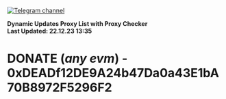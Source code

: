 [![Telegram channel](https://img.shields.io/endpoint?url=https://runkit.io/damiankrawczyk/telegram-badge/branches/master?url=https://t.me/n4z4v0d)](https://t.me/n4z4v0d) 

**Dynamic Updates Proxy List with Proxy Checker**  
**Last Updated: 22.12.23 13:35**

# DONATE (_any evm_) - 0xDEADf12DE9A24b47Da0a43E1bA70B8972F5296F2
